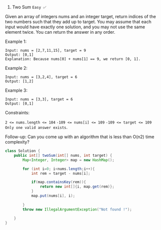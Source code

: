 1. Two Sum `Easy ✅`
   
Given an array of integers nums and an integer target, return indices of the two numbers such that they add up to target.
You may assume that each input would have exactly one solution, and you may not use the same element twice.
You can return the answer in any order.

Example 1:
```
Input: nums = [2,7,11,15], target = 9
Output: [0,1]
Explanation: Because nums[0] + nums[1] == 9, we return [0, 1].
```
Example 2:
```
Input: nums = [3,2,4], target = 6
Output: [1,2]
```
Example 3:
```
Input: nums = [3,3], target = 6
Output: [0,1]
```

Constraints:

`2 <= nums.length <= 104`
`-109 <= nums[i] <= 109`
`-109 <= target <= 109`
`Only one valid answer exists`.
 
Follow-up: Can you come up with an algorithm that is less than O(n2) time complexity?

```java
class Solution {
    public int[] twoSum(int[] nums, int target) {
        Map<Integer, Integer> map = new HashMap();

        for (int i=0; i<nums.length;i++){
            int rem = target - nums[i];

            if(map.containsKey(rem)){
                return new int[]{i, map.get(rem)};
            }            
            map.put(nums[i], i);
    
        }
        throw new IllegalArgumentException("Not found !");
    
    }
}
```
